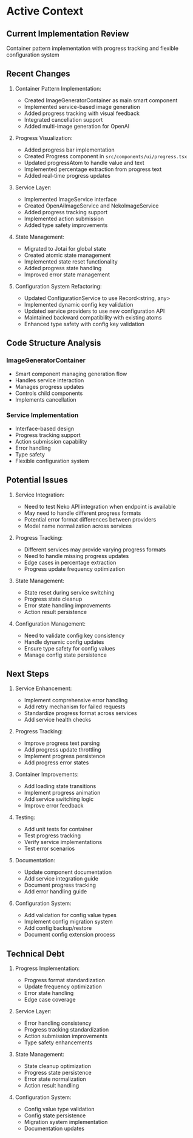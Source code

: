 # Active Context

## Current Implementation Review
Container pattern implementation with progress tracking and flexible configuration system

## Recent Changes
1. Container Pattern Implementation:
   - Created ImageGeneratorContainer as main smart component
   - Implemented service-based image generation
   - Added progress tracking with visual feedback
   - Integrated cancellation support
   - Added multi-image generation for OpenAI

2. Progress Visualization:
   - Added progress bar implementation
   - Created Progress component in `src/components/ui/progress.tsx`
   - Updated progressAtom to handle value and text
   - Implemented percentage extraction from progress text
   - Added real-time progress updates

3. Service Layer:
   - Implemented ImageService interface
   - Created OpenAiImageService and NekoImageService
   - Added progress tracking support
   - Implemented action submission
   - Added type safety improvements

4. State Management:
   - Migrated to Jotai for global state
   - Created atomic state management
   - Implemented state reset functionality
   - Added progress state handling
   - Improved error state management

5. Configuration System Refactoring:
   - Updated ConfigurationService to use Record<string, any>
   - Implemented dynamic config key validation
   - Updated service providers to use new configuration API
   - Maintained backward compatibility with existing atoms
   - Enhanced type safety with config key validation

## Code Structure Analysis
### ImageGeneratorContainer
- Smart component managing generation flow
- Handles service interaction
- Manages progress updates
- Controls child components
- Implements cancellation

### Service Implementation
- Interface-based design
- Progress tracking support
- Action submission capability
- Error handling
- Type safety
- Flexible configuration system

## Potential Issues
1. Service Integration:
   - Need to test Neko API integration when endpoint is available
   - May need to handle different progress formats
   - Potential error format differences between providers
   - Model name normalization across services

2. Progress Tracking:
   - Different services may provide varying progress formats
   - Need to handle missing progress updates
   - Edge cases in percentage extraction
   - Progress update frequency optimization

3. State Management:
   - State reset during service switching
   - Progress state cleanup
   - Error state handling improvements
   - Action result persistence

4. Configuration Management:
   - Need to validate config key consistency
   - Handle dynamic config updates
   - Ensure type safety for config values
   - Manage config state persistence

## Next Steps
1. Service Enhancement:
   - Implement comprehensive error handling
   - Add retry mechanism for failed requests
   - Standardize progress format across services
   - Add service health checks

2. Progress Tracking:
   - Improve progress text parsing
   - Add progress update throttling
   - Implement progress persistence
   - Add progress error states

3. Container Improvements:
   - Add loading state transitions
   - Implement progress animation
   - Add service switching logic
   - Improve error feedback

4. Testing:
   - Add unit tests for container
   - Test progress tracking
   - Verify service implementations
   - Test error scenarios

5. Documentation:
   - Update component documentation
   - Add service integration guide
   - Document progress tracking
   - Add error handling guide

6. Configuration System:
   - Add validation for config value types
   - Implement config migration system
   - Add config backup/restore
   - Document config extension process

## Technical Debt
1. Progress Implementation:
   - Progress format standardization
   - Update frequency optimization
   - Error state handling
   - Edge case coverage

2. Service Layer:
   - Error handling consistency
   - Progress tracking standardization
   - Action submission improvements
   - Type safety enhancements

3. State Management:
   - State cleanup optimization
   - Progress state persistence
   - Error state normalization
   - Action result handling

4. Configuration System:
   - Config value type validation
   - Config state persistence
   - Migration system implementation
   - Documentation updates
